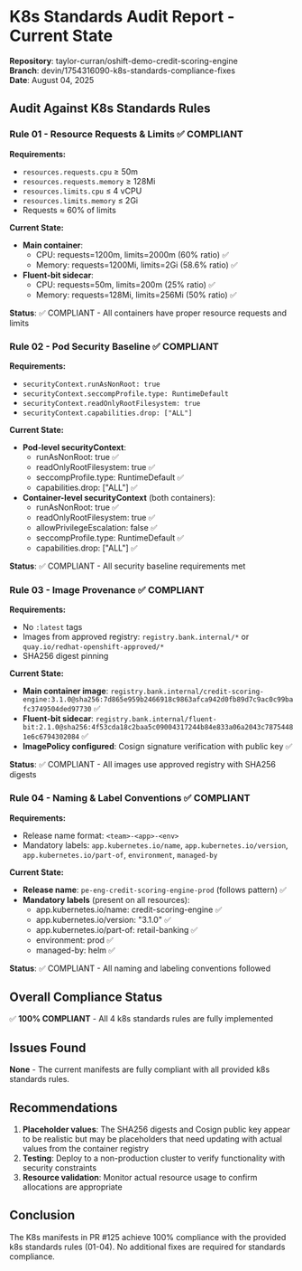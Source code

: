 # K8s Standards Audit Report - Current State

**Repository**: taylor-curran/oshift-demo-credit-scoring-engine  
**Branch**: devin/1754316090-k8s-standards-compliance-fixes  
**Date**: August 04, 2025

## Audit Against K8s Standards Rules

### Rule 01 - Resource Requests & Limits ✅ COMPLIANT

**Requirements:**
- `resources.requests.cpu` ≥ 50m
- `resources.requests.memory` ≥ 128Mi  
- `resources.limits.cpu` ≤ 4 vCPU
- `resources.limits.memory` ≤ 2Gi
- Requests ≈ 60% of limits

**Current State:**
- **Main container**: 
  - CPU: requests=1200m, limits=2000m (60% ratio) ✅
  - Memory: requests=1200Mi, limits=2Gi (58.6% ratio) ✅
- **Fluent-bit sidecar**:
  - CPU: requests=50m, limits=200m (25% ratio) ✅
  - Memory: requests=128Mi, limits=256Mi (50% ratio) ✅

**Status**: ✅ COMPLIANT - All containers have proper resource requests and limits

### Rule 02 - Pod Security Baseline ✅ COMPLIANT

**Requirements:**
- `securityContext.runAsNonRoot: true`
- `securityContext.seccompProfile.type: RuntimeDefault`
- `securityContext.readOnlyRootFilesystem: true`
- `securityContext.capabilities.drop: ["ALL"]`

**Current State:**
- **Pod-level securityContext**:
  - runAsNonRoot: true ✅
  - readOnlyRootFilesystem: true ✅
  - seccompProfile.type: RuntimeDefault ✅
  - capabilities.drop: ["ALL"] ✅
- **Container-level securityContext** (both containers):
  - runAsNonRoot: true ✅
  - readOnlyRootFilesystem: true ✅
  - allowPrivilegeEscalation: false ✅
  - seccompProfile.type: RuntimeDefault ✅
  - capabilities.drop: ["ALL"] ✅

**Status**: ✅ COMPLIANT - All security baseline requirements met

### Rule 03 - Image Provenance ✅ COMPLIANT

**Requirements:**
- No `:latest` tags
- Images from approved registry: `registry.bank.internal/*` or `quay.io/redhat-openshift-approved/*`
- SHA256 digest pinning

**Current State:**
- **Main container image**: `registry.bank.internal/credit-scoring-engine:3.1.0@sha256:7d865e959b2466918c9863afca942d0fb89d7c9ac0c99bafc3749504ded97730` ✅
- **Fluent-bit sidecar**: `registry.bank.internal/fluent-bit:2.1.0@sha256:4f53cda18c2baa5c09004317244b84e833a06a2043c78754481e6c6794302084` ✅
- **ImagePolicy configured**: Cosign signature verification with public key ✅

**Status**: ✅ COMPLIANT - All images use approved registry with SHA256 digests

### Rule 04 - Naming & Label Conventions ✅ COMPLIANT

**Requirements:**
- Release name format: `<team>-<app>-<env>`
- Mandatory labels: `app.kubernetes.io/name`, `app.kubernetes.io/version`, `app.kubernetes.io/part-of`, `environment`, `managed-by`

**Current State:**
- **Release name**: `pe-eng-credit-scoring-engine-prod` (follows pattern) ✅
- **Mandatory labels** (present on all resources):
  - app.kubernetes.io/name: credit-scoring-engine ✅
  - app.kubernetes.io/version: "3.1.0" ✅
  - app.kubernetes.io/part-of: retail-banking ✅
  - environment: prod ✅
  - managed-by: helm ✅

**Status**: ✅ COMPLIANT - All naming and labeling conventions followed

## Overall Compliance Status

✅ **100% COMPLIANT** - All 4 k8s standards rules are fully implemented

## Issues Found

**None** - The current manifests are fully compliant with all provided k8s standards rules.

## Recommendations

1. **Placeholder values**: The SHA256 digests and Cosign public key appear to be realistic but may be placeholders that need updating with actual values from the container registry
2. **Testing**: Deploy to a non-production cluster to verify functionality with security constraints
3. **Resource validation**: Monitor actual resource usage to confirm allocations are appropriate

## Conclusion

The K8s manifests in PR #125 achieve 100% compliance with the provided k8s standards rules (01-04). No additional fixes are required for standards compliance.
